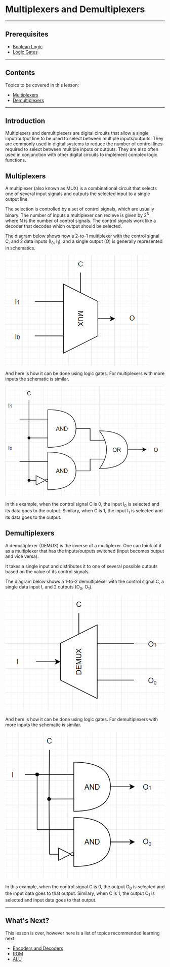 # Multiplexers and Demultiplexers

---

## Prerequisites

- [Boolean Logic](Boolean%20Logic.md)
- [Logic Gates](Boolean%20Logic.md#logic-gates)

---

## Contents

Topics to be covered in this lesson:

- [Multiplexers](Multiplexer%20and%20Demultiplexer.md#multiplexers)
- [Demultiplexers](Multiplexer%20and%20Demultiplexer.md#demultiplexers)

---

## Introduction

Multiplexers and demultiplexers are digital circuits that allow a single input/output line to be used to select between multiple inputs/outputs. 
They are commonly used in digital systems to reduce the number of control lines required to select between multiple inputs or outputs.
They are also often used in conjunction with other digital circuits to implement complex logic functions.

## Multiplexers

A multiplexer (also known as MUX) is a combinational circuit that selects one of several input signals 
and outputs the selected input to a single output line.

The selection is controlled by a set of control signals, which are usually binary. 
The number of inputs a multiplexer can recieve is given by 2<sup>N</sup>, where N is the number of control signals. 
The control signals work like a decoder that decodes which output should be selected.

The diagram below shows how a 2-to-1 multiplexer with the control signal C, and 2 data inputs (I<sub>0</sub>, I<sub>1</sub>), 
and a single output (O) is generally represented in schematics.

![2-to-1 Multiplexer](../Images/mux.png)

And here is how it can be done using logic gates. For multiplexers with more inputs the schematic is similar.

![2-to-1 Multiplexer with Logic gates](../Images/Mux%20impl.png)

In this example, when the control signal C is 0, the input I<sub>0</sub> is selected and its data goes to the output.
Similary, when C is 1, the input I<sub>1</sub> is selected and its data goes to the output.

## Demultiplexers

A demultiplexer (DEMUX) is the inverse of a multiplexer. 
One can think of it as a multiplexer that has the inputs/outputs switched (input becomes output and vice versa). 

It takes a single input and distributes it to one of several possible outputs based on the value of its control signals.

The diagram below shows a 1-to-2 demultiplexer with the control signal C, a single data input I, and 2 outputs (O<sub>0</sub>, O<sub>1</sub>).

![1-to-2 Demultiplexer](../Images/demux.png)

And here is how it can be done using logic gates. For demultiplexers with more inputs the schematic is similar.

![2-to-1 Multiplexer with Logic gates](../Images/demux%20impl.png)

In this example, when the control signal C is 0, the output O<sub>0</sub> is selected and the input data goes to that output.
Similary, when C is 1, the output O<sub>1</sub> is selected and input data goes to that output.

---

## What's Next?

This lesson is over, however here is a list of topics recommended learning next:

- [Encoders and Decoders](Encoders%20and%20Decoders.md#encoders-and-decoders)
- [ROM]()
- [ALU](ALU.md#alu)
